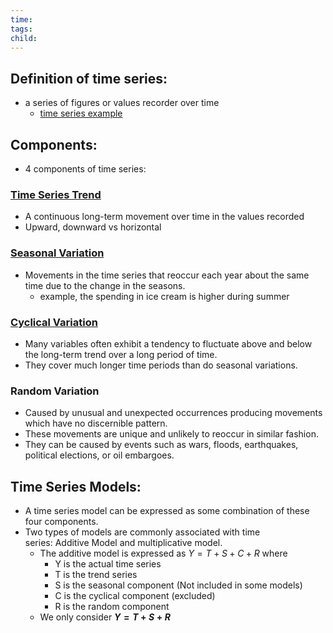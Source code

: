 ```yaml
---
time: 
tags: 
child:
---
```

## Definition of time series:
- a series of figures or values recorder over time
	- [time series example](https://i.imgur.com/RcCY4d0.png)

## Components: 
- 4 components of time series:
### [Time Series Trend](https://i.imgur.com/G4vtzPf.png)
- A continuous long-term movement over time in the values recorded
- Upward, downward vs horizontal
### [Seasonal Variation](https://i.imgur.com/Tanm3F9.png)
- Movements in the time series that reoccur each year about the same time due to the change in the seasons.
	- example, the spending in ice cream is higher during summer
### [Cyclical Variation](https://i.imgur.com/t327KZM.png)
- Many variables often exhibit a tendency to fluctuate above and below the long-term trend over a long period of time.
- They cover much longer time periods than do seasonal variations.
### Random Variation
- Caused by unusual and unexpected occurrences producing movements which have no discernible pattern.
- These movements are unique and unlikely to reoccur in similar fashion.
- They can be caused by events such as wars, floods, earthquakes, political elections, or oil embargoes.

## Time Series Models:
- A time series model can be expressed as some combination of these four components.
- Two types of models are commonly associated with time series: Additive Model and multiplicative model.
    - The additive model is expressed as $Y=T+S+C+R$ where
        - Y is the actual time series
        - T is the trend series
        - S is the seasonal component (Not included in some models)
        - C is the cyclical component (excluded)
        - R is the random component
	- We only consider **$Y=T+S+R$**
